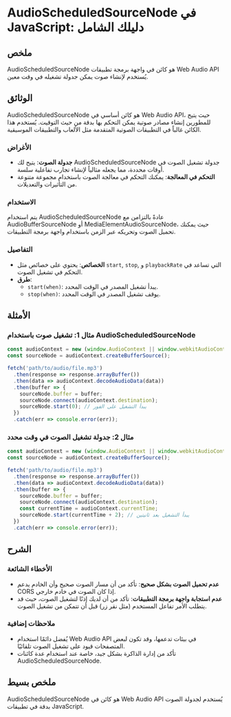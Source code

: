 <!--
Meta Description: # AudioScheduledSourceNode في JavaScript: دليلك الشامل ## ملخص AudioScheduledSourceNode هو كائن في واجهة برمجة تطبيقات Web Audio API يُستخدم لإنشاء صو...
Meta Keywords: الصوت, audiocontext, audioscheduledsourcenode, تشغيل, sourcenode
-->

# AudioScheduledSourceNode في JavaScript: دليلك الشامل

## ملخص
AudioScheduledSourceNode هو كائن في واجهة برمجة تطبيقات Web Audio API يُستخدم لإنشاء صوت يمكن جدولة تشغيله في وقت معين.

## الوثائق
AudioScheduledSourceNode هو كائن أساسي في Web Audio API، حيث يتيح للمطورين إنشاء مصادر صوتية يمكن التحكم بها بدقة من حيث التوقيت. يُستخدم هذا الكائن غالباً في التطبيقات الصوتية المتقدمة مثل الألعاب والتطبيقات الموسيقية.

### الأغراض
- **جدولة الصوت**: يتيح لك AudioScheduledSourceNode جدولة تشغيل الصوت في أوقات محددة، مما يجعله مثالياً لإنشاء تجارب تفاعلية سلسة.
- **التحكم في المعالجة**: يمكنك التحكم في معالجة الصوت باستخدام مجموعة متنوعة من التأثيرات والتعديلات.

### الاستخدام
يتم استخدام AudioScheduledSourceNode عادةً بالتزامن مع AudioBufferSourceNode أو MediaElementAudioSourceNode، حيث يمكنك تحميل الصوت وتحريكه عبر الزمن باستخدام واجهة برمجة التطبيقات.

### التفاصيل
- **الخصائص**: يحتوي على خصائص مثل `start`, `stop`, و `playbackRate` التي تساعد في التحكم في تشغيل الصوت.
- **طرق**:
  - `start(when)`: يبدأ تشغيل المصدر في الوقت المحدد.
  - `stop(when)`: يوقف تشغيل المصدر في الوقت المحدد.
  
## الأمثلة
### مثال 1: تشغيل صوت باستخدام AudioScheduledSourceNode
```javascript
const audioContext = new (window.AudioContext || window.webkitAudioContext)();
const sourceNode = audioContext.createBufferSource();

fetch('path/to/audio/file.mp3')
  .then(response => response.arrayBuffer())
  .then(data => audioContext.decodeAudioData(data))
  .then(buffer => {
    sourceNode.buffer = buffer;
    sourceNode.connect(audioContext.destination);
    sourceNode.start(0); // يبدأ التشغيل على الفور
  })
  .catch(err => console.error(err));
```

### مثال 2: جدولة تشغيل الصوت في وقت محدد
```javascript
const audioContext = new (window.AudioContext || window.webkitAudioContext)();
const sourceNode = audioContext.createBufferSource();

fetch('path/to/audio/file.mp3')
  .then(response => response.arrayBuffer())
  .then(data => audioContext.decodeAudioData(data))
  .then(buffer => {
    sourceNode.buffer = buffer;
    sourceNode.connect(audioContext.destination);
    const currentTime = audioContext.currentTime;
    sourceNode.start(currentTime + 2); // يبدأ التشغيل بعد ثانيتين
  })
  .catch(err => console.error(err));
```

## الشرح
### الأخطاء الشائعة
- **عدم تحميل الصوت بشكل صحيح**: تأكد من أن مسار الصوت صحيح وأن الخادم يدعم CORS إذا كان الصوت في خادم خارجي.
- **عدم استجابة واجهة برمجة التطبيقات**: تأكد من أن لديك إذنًا لتشغيل الصوت، حيث قد يتطلب الأمر تفاعل المستخدم (مثل نقر زر) قبل أن تتمكن من تشغيل الصوت.

### ملاحظات إضافية
- يُفضل دائمًا استخدام Web Audio API في بيئات تدعمها، وقد تكون لبعض المتصفحات قيود على تشغيل الصوت تلقائيًا.
- تأكد من إدارة الذاكرة بشكل جيد، خاصة عند استخدام عدة كائنات AudioScheduledSourceNode.

## ملخص بسيط
AudioScheduledSourceNode هو كائن في Web Audio API يُستخدم لجدولة الصوت بدقة في تطبيقات JavaScript.